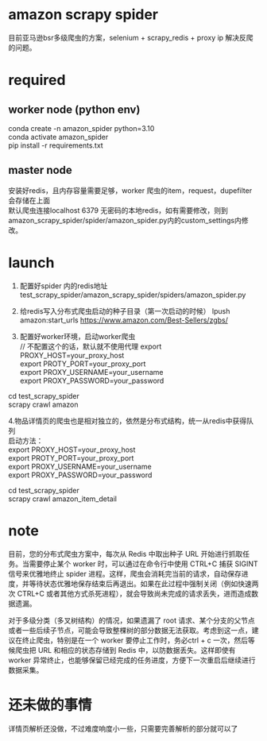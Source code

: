 # amazon scrapy spider  
目前亚马逊bsr多级爬虫的方案，selenium + scrapy_redis + proxy ip 解决反爬的问题。  

# required  
## worker node (python env)  
conda create -n amazon_spider python=3.10  
conda activate amazon_spider  
pip install -r requirements.txt  

## master node  
安装好redis，且内存容量需要足够，worker 爬虫的item，request，dupefilter会存储在上面  
默认爬虫连接localhost 6379 无密码的本地redis，如有需要修改，则到  
amazon_scrapy_spider/spider/amazon_spider.py内的custom_settings内修改。  


# launch
1. 配置好spider 内的redis地址  
test_scrapy_spider/amazon_scrapy_spider/spiders/amazon_spider.py  

2. 给redis写入分布式爬虫启动的种子目录（第一次启动的时候）
lpush amazon:start_urls https://www.amazon.com/Best-Sellers/zgbs/  


3. 配置好worker环境，启动worker爬虫  
// 不配置这个的话，默认就不使用代理
export PROXY_HOST=your_proxy_host  
export PROTY_PORT=your_proxy_port  
export PROXY_USERNAME=your_username  
export PROXY_PASSWORD=your_password  
   
cd test_scrapy_spider  
scrapy crawl amazon  


4.物品详情页的爬虫也是相对独立的，依然是分布式结构，统一从redis中获得队列  
启动方法：  
export PROXY_HOST=your_proxy_host  
export PROTY_PORT=your_proxy_port  
export PROXY_USERNAME=your_username  
export PROXY_PASSWORD=your_password  
   
cd test_scrapy_spider  
scrapy crawl amazon_item_detail 

# note  
目前，您的分布式爬虫方案中，每次从 Redis 中取出种子 URL 开始进行抓取任务。当需要停止某个 worker 时，可以通过在命令行中使用 CTRL+C 捕获 SIGINT 信号来优雅地终止 spider 进程。这样，爬虫会消耗完当前的请求，自动保存进度，并等待状态优雅地保存结束后再退出。如果在此过程中强制关闭（例如快速两次 CTRL+C 或者其他方式杀死进程），就会导致尚未完成的请求丢失，进而造成数据遗漏。

对于多级分类（多叉树结构）的情况，如果遗漏了 root 请求、某个分支的父节点或者一些后续子节点，可能会导致整棵树的部分数据无法获取。考虑到这一点，建议在终止爬虫，特别是在一个 worker 要停止工作时，务必ctrl + c 一次，然后等候爬虫把 URL 和相应的状态存储到 Redis 中，以防数据丢失。这样即使有 worker 异常终止，也能够保留已经完成的任务进度，方便下一次重启后继续进行数据采集。

# 还未做的事情  
详情页解析还没做，不过难度响度小一些，只需要完善解析的部分就可以了  